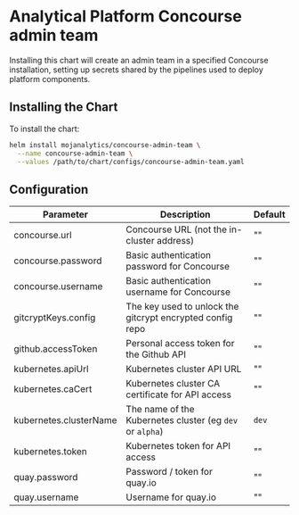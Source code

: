 # Analytical Platform Concourse admin team

Installing this chart will create an admin team in a specified Concourse
installation, setting up secrets shared by the pipelines used to deploy platform
components.


## Installing the Chart

To install the chart:
```bash
helm install mojanalytics/concourse-admin-team \
  --name concourse-admin-team \
  --values /path/to/chart/configs/concourse-admin-team.yaml
```


## Configuration

| Parameter  | Description  | Default  |
| ---------- | ------------ | -------- |
| concourse.url | Concourse URL (not the in-cluster address) | "" |
| concourse.password | Basic authentication password for Concourse | "" |
| concourse.username | Basic authentication username for Concourse | "" |
| gitcryptKeys.config | The key used to unlock the gitcrypt encrypted config repo | "" |
| github.accessToken | Personal access token for the Github API | "" |
| kubernetes.apiUrl | Kubernetes cluster API URL | "" |
| kubernetes.caCert | Kubernetes cluster CA certificate for API access | "" |
| kubernetes.clusterName | The name of the Kubernetes cluster (eg `dev` or `alpha`) | `dev` |
| kubernetes.token | Kubernetes token for API access | "" |
| quay.password | Password / token for quay.io | "" |
| quay.username | Username for quay.io | "" |
